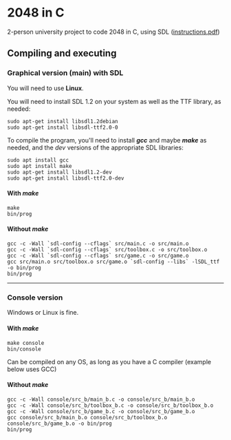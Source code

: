 # 2048 in C
2-person university project to code 2048 in C, using SDL
([instructions.pdf](https://github.com/draialexis/2048-c/files/7647069/TP_DM_subj.pdf))

## Compiling and executing
### Graphical version (main) with SDL
You will need to use **Linux**.

You will need to install SDL 1.2 on your system as well as the TTF library, as needed:

```
sudo apt-get install libsdl1.2debian
sudo apt-get install libsdl-ttf2.0-0
```
To compile the program, you'll need to install ***gcc*** and maybe ***make*** as needed, and the *dev* versions of the appropriate SDL libraries:
```
sudo apt install gcc
sudo apt install make
sudo apt-get install libsdl1.2-dev
sudo apt-get install libsdl-ttf2.0-dev
```

#### With ***make***
```
make
bin/prog
```
#### Without ***make***
```
gcc -c -Wall `sdl-config --cflags` src/main.c -o src/main.o
gcc -c -Wall `sdl-config --cflags` src/toolbox.c -o src/toolbox.o
gcc -c -Wall `sdl-config --cflags` src/game.c -o src/game.o
gcc src/main.o src/toolbox.o src/game.o `sdl-config --libs` -lSDL_ttf  -o bin/prog
bin/prog
```
---
### Console version
Windows or Linux is fine.
#### With ***make***
```
make console
bin/console
```
Can be compiled on any OS, as long as you have a C compiler (example below uses GCC)
#### Without ***make***
```
gcc -c -Wall console/src_b/main_b.c -o console/src_b/main_b.o
gcc -c -Wall console/src_b/toolbox_b.c -o console/src_b/toolbox_b.o
gcc -c -Wall console/src_b/game_b.c -o console/src_b/game_b.o
gcc console/src_b/main_b.o console/src_b/toolbox_b.o console/src_b/game_b.o -o bin/prog
bin/prog
```
